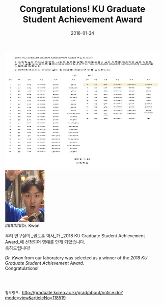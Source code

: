 ﻿---
layout: post
title: "Congratulations! KU Graduate Student Achievement Award"
date: 2018-01-24
excerpt: "Congratulations! KU Graduate Student Achievement Award"
comments: true
---

![ex_screenshot](/assets/img/KDH_award.jpg)
<br/>
![ex_screenshot](/assets/img/KDH.jpg)
<br/>
######Dr. Kwon

우리 연구실의 _권도훈 박사_가 _2018 KU Graduate Student Achievement Award_에 선정되어 영예를 안게 되었습니다.<br/>
축하드립니다!

_Dr. Kwon_ from our laboratory was selected as a winner of the _2018 KU Graduate Student Achievement Award_. <br/>
Congratulations!

<br/>
<br/>

`첨부링크.` http://graduate.korea.ac.kr/grad/about/notice.do?mode=view&articleNo=118519
